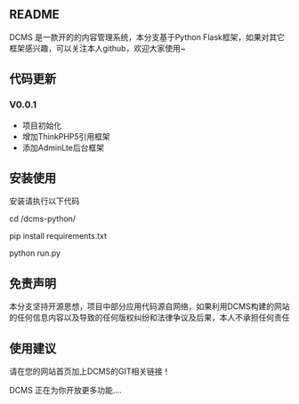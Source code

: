 ## README
DCMS 是一款开的的内容管理系统，本分支基于Python Flask框架，如果对其它框架感兴趣，可以关注本人github，欢迎大家使用~

## 代码更新
### V0.0.1
* 项目初始化
* 增加ThinkPHP5引用框架
* 添加AdminLte后台框架


## 安装使用
安装请执行以下代码
 
cd /dcms-python/

pip install requirements.txt

python run.py

## 免责声明
 本分支坚持开源思想，项目中部分应用代码源自网络，如果利用DCMS构建的网站的任何信息内容以及导致的任何版权纠纷和法律争议及后果，本人不承担任何责任

## 使用建议
 请在您的网站首页加上DCMS的GIT相关链接！
  
DCMS 正在为你开放更多功能....

